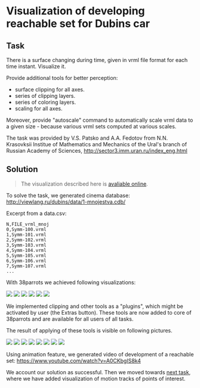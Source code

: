 # Visualization of developing reachable set for Dubins car

## Task
There is a surface changing during time, given in vrml file 
format for each time instant. Visualize it.

Provide additional tools for better perception:
- surface clipping for all axes.
- series of clipping layers.
- series of coloring layers.
- scaling for all axes.

Moreover, provide "autoscale" command to automatically scale vrml data
to a given size - because various vrml sets computed at various scales.

The task was provided by V.S. Patsko and A.A. Fedotov from N.N. Krasovksii Institue 
of Mathematics and Mechanics of the Ural's branch of Russian Academy of Sciences,
http://sector3.imm.uran.ru/index_eng.html

## Solution
> The visualization described here is [avaliable online](http://tinyurl.com/wjoochu).

To solve the task, we generated cinema database: http://viewlang.ru/dubins/data/1-mnojestva.cdb/

Excerpt from a data.csv:
```
N,FILE_vrml_mnoj
0,Symm-100.vrml
1,Symm-101.vrml
2,Symm-102.vrml
3,Symm-103.vrml
4,Symm-104.vrml
5,Symm-105.vrml
6,Symm-106.vrml
7,Symm-107.vrml
...
```

With 38parrots we achieved following visualizations:

![](http://showtime.lact.in/resizer_st/fit/340/340//files/visual/2020-03-14/2020-03-14-at-16-50-12.png)
![](http://showtime.lact.in/resizer_st/fit/340/340//files/visual/2020-03-14/2020-03-14-at-16-50-16.png)
![](http://showtime.lact.in/resizer_st/fit/340/340//files/visual/2020-03-14/2020-03-14-at-16-50-26.png)
![](http://showtime.lact.in/resizer_st/fit/340/340//files/visual/2020-03-14/2020-03-14-at-16-50-34.png)
![](http://showtime.lact.in/resizer_st/fit/340/340//files/visual/2020-03-14/2020-03-14-at-16-53-20.png)
![](http://showtime.lact.in/resizer_st/fit/340/340//files/visual/2020-03-14/2020-03-14-at-16-53-56.png)

We implemented clipping and other tools as a "plugins", which might be activated by user (the Extras button). 
These tools are now added to core of 38parrots and are available for all users of all tasks. 

The result of applying of these tools is visible on following pictures.

![](http://showtime.lact.in/resizer_st/fit/340/340//files/visual/2020-03-01/2020-03-01-at-19-59-06.png)
![](http://showtime.lact.in/resizer_st/fit/340/340//files/visual/2020-01-04/2020-01-04-at-17-11-18.png)
![](http://showtime.lact.in/resizer_st/fit/340/340//files/visual/2020-01-08/2020-01-08-at-12-40-45.png)
![](http://showtime.lact.in/resizer_st/fit/340/340//files/visual/2020-01-08/2020-01-08-at-00-39-54.png)
![](http://showtime.lact.in/resizer_st/fit/340/340//files/visual/2020-01-08/2020-01-08-at-12-35-29.png)
![](http://showtime.lact.in/resizer_st/fit/340/340//files/visual/2020-01-08/2020-01-08-at-00-40-24.png)
![](http://showtime.lact.in/resizer_st/fit/340/340//files/visual/2020-01-08/2020-01-08-at-12-41-01.png)
![](http://showtime.lact.in/resizer_st/fit/340/340//files/visual/2020-01-08/2020-01-08-at-12-20-29.png)

Using animation feature, we generated video of development of a reachable set:
https://www.youtube.com/watch?v=A0CKbgIS8k4

We account our solution as successful. 
Then we moved towards [next task](2-tracks-for-reachable-set.md), where we have added visualization of motion tracks of points of interest.
